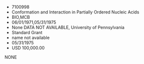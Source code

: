 * 7100998
* Conformation and Interaction in Partially Ordered Nucleic   Acids
* BIO,MCB
* 06/01/1971,05/31/1975
* None   DATA NOT AVAILABLE, University of Pennsylvania
* Standard Grant
*   name not available
* 05/31/1975
* USD 100,000.00

NONE
